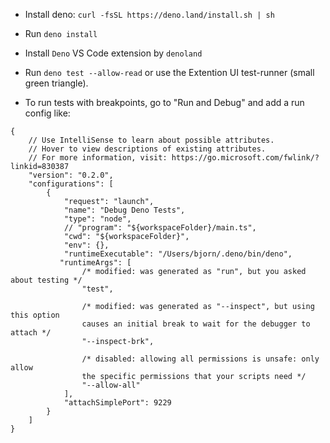 - Install deno:
```curl -fsSL https://deno.land/install.sh | sh```

- Run `deno install`

- Install `Deno` VS Code extension by `denoland`

- Run ```deno test --allow-read``` or use the Extention UI test-runner (small green triangle).

- To run tests with breakpoints, go to "Run and Debug" and add a run config like:
```
{
    // Use IntelliSense to learn about possible attributes.
    // Hover to view descriptions of existing attributes.
    // For more information, visit: https://go.microsoft.com/fwlink/?linkid=830387
    "version": "0.2.0",
    "configurations": [
        {
            "request": "launch",
            "name": "Debug Deno Tests",
            "type": "node",
            // "program": "${workspaceFolder}/main.ts",
            "cwd": "${workspaceFolder}",
            "env": {},
            "runtimeExecutable": "/Users/bjorn/.deno/bin/deno",
           "runtimeArgs": [
                /* modified: was generated as "run", but you asked about testing */
                "test",

                /* modified: was generated as "--inspect", but using this option
                causes an initial break to wait for the debugger to attach */
                "--inspect-brk",

                /* disabled: allowing all permissions is unsafe: only allow
                the specific permissions that your scripts need */
                "--allow-all"
            ],
            "attachSimplePort": 9229
        }
    ]
}
```